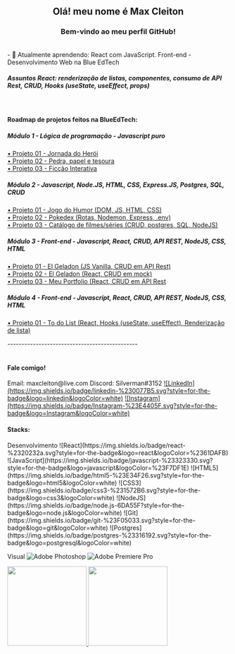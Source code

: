 <h2 align="center">Olá! meu nome é Max Cleiton</h2>
<h3 align="center">Bem-vindo ao meu perfil GitHub!</h3>
<br>
- 🌱 Atualmente aprendendo: React com JavaScript. Front-end - Desenvolvimento Web na Blue EdTech
<br>
<h5>Assuntos React: renderização de listas, componentes, consumo de API Rest, CRUD, Hooks (useState, useEffect, props)</h5>
<br>

<form>
<h4>Roadmap de projetos feitos na BlueEdTech:</h4>

<h5>Módulo 1 - Lógica de programação - Javascript puro</h5>
<a href="https://t.ly/NY_K" target="_blank">• Projeto 01 - Jornada do Herói</a>  <br>
<a href="https://t.ly/HFiU" target="_blank">• Projeto 02 - Pedra, papel e tesoura</a>  <br>
<a href="https://t.ly/_IRf" target="_blank">• Projeto 03 - Ficção Interativa</a>  <br>

<h5>Módulo 2 - Javascript, Node.JS, HTML, CSS, Express.JS, Postgres, SQL, CRUD</h5>
<a href="https://t.ly/Hoah" target="_blank">• Projeto 01 - Jogo do Humor (DOM, JS, HTML, CSS)</a>  <br>
<a href="https://t.ly/W1QE" target="_blank">• Projeto 02 - Pokedex (Rotas, Nodemon, Express, .env) </a>  <br>
<a href="https://t.ly/aLFY" target="_blank">• Projeto 03 - Catálogo de filmes/séries (CRUD, postgres, SQL, NodeJS)</a>  <br>

<h5>Módulo 3 - Front-end - Javascript, React, CRUD, API REST, NodeJS, CSS, HTML</h5>
<a href="https://t.ly/2kno">• Projeto 01 - El Geladon (JS Vanilla, CRUD em API Rest)</a>  <br>
<a href="https://t.ly/UfRQ">• Projeto 02 - El Geladon (React, CRUD em mock)</a>  <br>
<a href="https://t.ly/FCdu">• Projeto 03 - Meu Portfolio (React, CRUD em API Rest</a>  <br>

<h5>Módulo 4 - Front-end - Javascript, React, CRUD, API REST, NodeJS, CSS, HTML</h5>
<a href="t.ly/dgug" target="_blank">• Projeto 01 - To do List (React, Hooks (useState, useEffect), Renderização de lista)</a>  <br>
</form>
----------------------------------------------
<br><br>

<h4>Fale comigo!</h4>
Email: maxcleiton@live.com
Discord: Silverman#3152
<a href="https://www.linkedin.com/in/maxcleiton/" target="_blank">![LinkedIn](https://img.shields.io/badge/linkedin-%230077B5.svg?style=for-the-badge&logo=linkedin&logoColor=white)</a>
<a href="https://www.instagram.com/maxcleitonn" target="_blank">![Instagram](https://img.shields.io/badge/Instagram-%23E4405F.svg?style=for-the-badge&logo=Instagram&logoColor=white)</a>

<h4>Stacks:</h4>
Desenvolvimento
![React](https://img.shields.io/badge/react-%2320232a.svg?style=for-the-badge&logo=react&logoColor=%2361DAFB)
![JavaScript](https://img.shields.io/badge/javascript-%23323330.svg?style=for-the-badge&logo=javascript&logoColor=%23F7DF1E)
![HTML5](https://img.shields.io/badge/html5-%23E34F26.svg?style=for-the-badge&logo=html5&logoColor=white)
![CSS3](https://img.shields.io/badge/css3-%231572B6.svg?style=for-the-badge&logo=css3&logoColor=white)
![NodeJS](https://img.shields.io/badge/node.js-6DA55F?style=for-the-badge&logo=node.js&logoColor=white)
![Git](https://img.shields.io/badge/git-%23F05033.svg?style=for-the-badge&logo=git&logoColor=white)
![Postgres](https://img.shields.io/badge/postgres-%23316192.svg?style=for-the-badge&logo=postgresql&logoColor=white) 

Visual
![Adobe Photoshop](https://img.shields.io/badge/adobe%20photoshop-%2331A8FF.svg?style=for-the-badge&logo=adobe%20photoshop&logoColor=white)
![Adobe Premiere Pro](https://img.shields.io/badge/Adobe%20Premiere%20Pro-9999FF.svg?style=for-the-badge&logo=Adobe%20Premiere%20Pro&logoColor=white)



<!-- - 📫 Meu email **maxcleiton@live.com** -->

<!-- <h3 align="left">Conecte-se comigo!</h3>
<p align="left">
<a href="https://linkedin.com/in//maxcleiton" target="blank"><img align="center" src="https://raw.githubusercontent.com/rahuldkjain/github-profile-readme-generator/master/src/images/icons/Social/linked-in-alt.svg" alt="/maxcleiton" height="30" width="40" /></a>
<a href="https://instagram.com//maxcleitonn" target="blank"><img align="center" src="https://raw.githubusercontent.com/rahuldkjain/github-profile-readme-generator/master/src/images/icons/Social/instagram.svg" alt="/maxcleitonn" height="30" width="40" /></a>
<a href="https://discord.gg/Silverman#3152" target="blank"><img align="center" src="https://raw.githubusercontent.com/rahuldkjain/github-profile-readme-generator/master/src/images/icons/Social/discord.svg" alt="Silverman#3152" height="30" width="40" /></a>
</p> -->

<!-- <a href="https://www.linkedin.com/in/maxcleiton/" target="_blank">![LinkedIn](https://img.shields.io/badge/linkedin-%230077B5.svg?style=for-the-badge&logo=linkedin&logoColor=white)</a> -->
<!-- 
<h3 align="left">Stacks</h3>
<p align="left"> <a href="https://www.w3schools.com/css/" target="_blank" rel="noreferrer"> <img src="https://raw.githubusercontent.com/devicons/devicon/master/icons/css3/css3-original-wordmark.svg" alt="css3" width="40" height="40"/> </a> <a href="https://expressjs.com" target="_blank" rel="noreferrer"> <img src="https://raw.githubusercontent.com/devicons/devicon/master/icons/express/express-original-wordmark.svg" alt="express" width="40" height="40"/> </a> <a href="https://www.w3.org/html/" target="_blank" rel="noreferrer"> <img src="https://raw.githubusercontent.com/devicons/devicon/master/icons/html5/html5-original-wordmark.svg" alt="html5" width="40" height="40"/> </a> <a href="https://developer.mozilla.org/en-US/docs/Web/JavaScript" target="_blank" rel="noreferrer"> <img src="https://raw.githubusercontent.com/devicons/devicon/master/icons/javascript/javascript-original.svg" alt="javascript" width="40" height="40"/> </a> <a href="https://nodejs.org" target="_blank" rel="noreferrer"> <img src="https://raw.githubusercontent.com/devicons/devicon/master/icons/nodejs/nodejs-original-wordmark.svg" alt="nodejs" width="40" height="40"/> </a> <a href="https://www.postgresql.org" target="_blank" rel="noreferrer"> <img src="https://raw.githubusercontent.com/devicons/devicon/master/icons/postgresql/postgresql-original-wordmark.svg" alt="postgresql" width="40" height="40"/> </a> <a href="https://reactjs.org/" target="_blank" rel="noreferrer"> <img src="https://raw.githubusercontent.com/devicons/devicon/master/icons/react/react-original-wordmark.svg" alt="react" width="40" height="40"/> </a> </p> -->

<div>
  <a href="https://github.com/maxxcleiton">
  <img height="180em" src="https://github-readme-stats.vercel.app/api/top-langs/?username=maxxcleiton&layout=compact&langs_count=7&theme=dracula"/>
  <img height="180em" src="https://github-readme-stats.vercel.app/api?username=maxxcleiton&show_icons=true&theme=dracula&include_all_commits=true&count_private=true"/>
</div>
